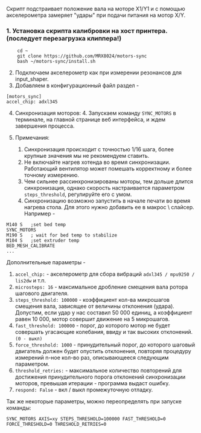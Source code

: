 Скрипт подстраивает положение вала на моторе X1/Y1 и с помощью акселерометра замеряет "удары" при подачи питания на мотор X/Y.

### 1. Установка скрипта калибровки на хост принтера. (последует перезагрузка клиппера!)
```
    cd ~
    git clone https://github.com/MRX8024/motors-sync
    bash ~/motors-sync/install.sh
```

2. Подключаем акселерометр как при измерении резонансов для input_shaper.
3. Добавляем в конфигурационный файл раздел -
```
[motors_sync]
accel_chip: adxl345
```
4. Синхронизация моторов:
   4. Запускаем команду `SYNC_MOTORS` в терминале, на главной странице веб интерфейса, и ждем завершения процесса.
 

5. Примечания:

    1. Синхронизация происходит с точностью 1/16 шага, более крупные значения мы не рекомендуем ставить.
    2. Не включайте нагрев хотенда во время синхронизации. Работающий вентилятор может помешать корректному и более точному измерению.
    3. Чем сильнее рассинхронизированы моторы, тем дольше длится синхронизация, однако скорость настраивается параметром `steps_threshold`, регулируйте его с умом.
    4. Синхронизацию возможно запустить в начале печати во время нагрева стола. Для этого нужно добавить ее в макрос \ слайсер. Например -
```
M140 S   ;set bed temp
SYNC_MOTORS
M190 S   ; wait for bed temp to stabilize
M104 S   ;set extruder temp
BED_MESH_CALIBRATE
...
```

Дополнительные параметры -

1. `accel_chip:` - акселерометр для сбора вибраций `adxl345 / mpu9250 / lis2dw` и т.п.
2. `microsteps: 16` - максимальное дробление смещения вала ротора шагового двигателя.
3. `steps_threshold: 100000` - коэффициент кол-ва микрошагов смещения вала, зависящее от величины отклонения (удара). Допустим, если удар у нас составил 50 000 единиц, а коэффициент равен 10 000, мотор совершит движение на 5 микрошагов.
4. `fast_threshold: 100000` - порог, до которого мотор не будет совершать угасающие колебания, ввиду и так высоких отклонений. `(0 - выкл)`
5. `force_threshold: 1000` - принудительный порог, до которого шаговый двигатель должен будет опустить отклонения, повторяя процедуру измерений n-ное кол-во раз, описывающееся следующим параметром.
6. `threshold_retries:` - максимальное количество повторений для достижения принудительного порога отклонений синхронизации моторов, превышая итерации - программа выдаст ошибку.
7. `respond: False` - вкл / выкл промежуточную отладку.

Так же некоторые параметры, можно переопределять при запуске команды:
```
SYNC_MOTORS AXIS=xy STEPS_THRESHOLD=100000 FAST_THRESHOLD=0 FORCE_THRESHOLD=0 THRESHOLD_RETRIES=0
```

